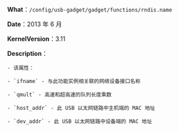 **What**：`/config/usb-gadget/gadget/functions/rndis.name`

**Date**：2013 年 6 月

**KernelVersion**：3.11

**Description**：

    - 该属性：

    - `ifname` - 与此功能实例相关联的网络设备接口名称

    - `qmult` - 高速和超高速的队列长度乘数

    - `host_addr` - 此 USB 以太网链路中主机端的 MAC 地址

    - `dev_addr` - 此 USB 以太网链路中设备端的 MAC 地址